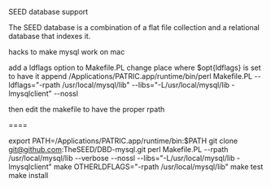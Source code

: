 SEED database support

The SEED database is a combination of a flat file collection and a
relational database that indexes it.


hacks to make mysql work on mac

add a ldflags option to Makefile.PL
change place where $opt{ldflags} is set to have it append
 /Applications/PATRIC.app/runtime/bin/perl Makefile.PL  --ldflags="-rpath /usr/local/mysql/lib" --libs="-L/usr/local/mysql/lib -lmysqlclient" --nossl

then edit the makefile to have the proper rpath

====

export PATH=/Applications/PATRIC.app/runtime/bin:$PATH
 git clone git@github.com:TheSEED/DBD-mysql.git
perl Makefile.PL --rpath /usr/local/mysql/lib --verbose --nossl  --libs="-L/usr/local/mysql/lib -lmysqlclient"
make OTHERLDFLAGS="-rpath /usr/local/mysql/lib"
make test
make install